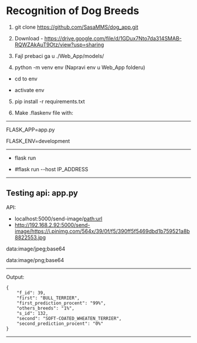 <h1>Recognition of Dog Breeds</h1>


1. git clone https://github.com/SasaMMS/dog_app.git
2. Download - https://drive.google.com/file/d/1GDux7Nto7da314SMAB-RQWZAkAuT9Otz/view?usp=sharing
3. Fajl prebaci ga u ./Web_App/models/

4. python -m venv env (Napravi env u Web_App folderu)

- cd to env 

- activate env

5. pip install -r requirements.txt


6. Make .flaskenv file with:
------------------------
FLASK_APP=app.py 

FLASK_ENV=development

------------------------
- flask run

- #flask run --host IP_ADDRESS

--------------------------
Testing api: app.py
--------------------------
API:

- localhost:5000/send-image/<path:url>
- http://192.168.2.92:5000/send-image/https://i.pinimg.com/564x/39/0f/f5/390ff5f5469dbd1b759521a8b8822553.jpg

data:image/jpeg;base64

data:image/png;base64

--------------------------
Output:
```
{
    "f_id": 39,
    "first": "BULL_TERRIER",
    "first_prediction_procent": "99%",
    "others_breeds": "1%",
    "s_id": 132,
    "second": "SOFT-COATED_WHEATEN_TERRIER",
    "second_prediction_procent": "0%"
}
```
--------------------------
